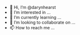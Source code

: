 - 👋 Hi, I’m @darynhearst
- 👀 I’m interested in ...
- 🌱 I’m currently learning ...
- 💞️ I’m looking to collaborate on ...
- 📫 How to reach me ...

<!---
darynhearst/darynhearst is a ✨ special ✨ repository because its `README.md` (this file) appears on your GitHub profile.
You can click the Preview link to take a look at your changes.
--->
